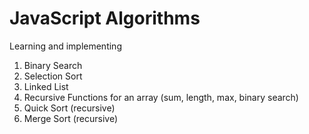 # JavaScript Algorithms

Learning and implementing

1. Binary Search
2. Selection Sort
3. Linked List
4. Recursive Functions for an array (sum, length, max, binary search)
5. Quick Sort (recursive)
6. Merge Sort (recursive)
